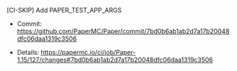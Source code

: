 [CI-SKIP] Add PAPER_TEST_APP_ARGS

* Commit: https://github.com/PaperMC/Paper/commit/7bd0b6ab1ab2d7a17b20048dfc06daa1319c3506

* Details: https://papermc.io/ci/job/Paper-1.15/127/changes#7bd0b6ab1ab2d7a17b20048dfc06daa1319c3506
